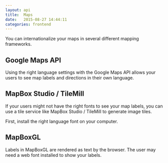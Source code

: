 ```yaml
---
layout: api
title:  Maps
date:   2015-08-27 14:44:11
categories: frontend
---
```


You can internationalize your maps in several different mapping frameworks.

## Google Maps API

Using the right language settings with the Google Maps API allows your users to see map labels and directions in their own language.

## MapBox Studio / TileMill

If your users might not have the right fonts to see your map labels, you can use a
tile service like MapBox Studio / TileMill to generate image tiles.

First, install the right language font on your computer.

## MapBoxGL

Labels in MapBoxGL are rendered as text by the browser. The user may need a
web font installed to show your labels.
